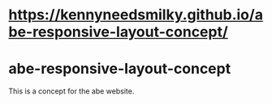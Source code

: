 #  https://kennyneedsmilky.github.io/abe-responsive-layout-concept/
# abe-responsive-layout-concept
This is a concept for the abe website.
